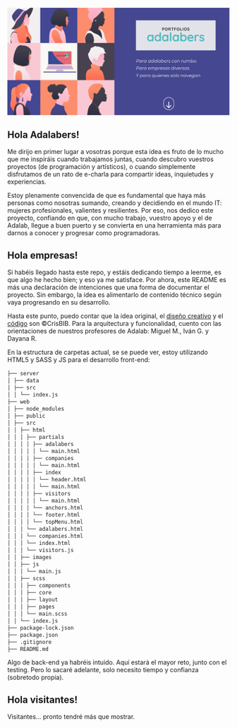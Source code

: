 <!-- ![image-in-local](./web/public/assets/images/portada.png) -->

<!-- ![image-in-dev](https://github.com/CrisBIB/portfolio-women-tech/blob/dev/web/src/images/portada.png) -->

![image-in master](https://github.com/CrisBIB/portfolio-women-tech/blob/master/web/src/images/portada.png)

## Hola Adalabers!

Me dirijo en primer lugar a vosotras porque esta idea es fruto de lo mucho que me inspiráis cuando trabajamos juntas, cuando descubro vuestros proyectos (de programación y artísticos), o cuando simplemente disfrutamos de un rato de e-charla para compartir ideas, inquietudes y experiencias.

Estoy plenamente convencida de que es fundamental que haya más personas como nosotras sumando, creando y decidiendo en el mundo IT: mujeres profesionales, valientes y resilientes. Por eso, nos dedico este proyecto, confiando en que, con mucho trabajo, vuestro apoyo y el de Adalab, llegue a buen puerto y se convierta en una herramienta más para darnos a conocer y progresar como programadoras.

## Hola empresas!

Si habéis llegado hasta este repo, y estáis dedicando tiempo a leerme, es que algo he hecho bien; y eso ya me satisface. Por ahora, este README es más una declaración de intenciones que una forma de documentar el proyecto. Sin embargo, la idea es alimentarlo de contenido técnico según vaya progresando en su desarrollo.

Hasta este punto, puedo contar que la idea original, el [diseño creativo](https://www.canva.com/design/DAEYKV2pubY/DDNXDQA-H0fgJRz2_3Cukg/watch?utm_content=DAEYKV2pubY&utm_campaign=designshare&utm_medium=link&utm_source=sharebutton) y el [código](https://github.com/CrisBIB/portfolio-women-tech/tree/dev/web/src) son ©CrisBIB. Para la arquitectura y funcionalidad, cuento con las orientaciones de nuestros profesores de Adalab: Miguel M., Iván G. y Dayana R.

En la estructura de carpetas actual, se se puede ver, estoy utilizando HTML5 y SASS y JS para el desarrollo front-end:

    ├── server
    │ ├── data
    │ ├── src
    │ │ └── index.js
    ├── web
    │ ├── node_modules
    │ ├── public
    │ ├── src
    │ │ ├── html
    │ │ │ ├── partials
    │ │ │ │ ├── adalabers
    │ │ │ │ │ └── main.html
    │ │ │ │ ├── companies
    │ │ │ │ │ └── main.html
    │ │ │ │ ├── index
    │ │ │ │ │ └── header.html
    │ │ │ │ │ └── main.html
    │ │ │ │ ├── visitors
    │ │ │ │ │ └── main.html
    │ │ │ │ └── anchors.html
    │ │ │ │ └── footer.html
    │ │ │ │ └── topMenu.html
    │ │ │ └── adalabers.html
    │ │ │ └── companies.html
    │ │ │ └── index.html
    │ │ │ └── visitors.js
    │ │ ├── images
    │ │ ├── js
    │ │ │ └── main.js
    │ │ ├── scss
    │ │ │ ├── components
    │ │ │ ├── core
    │ │ │ ├── layout
    │ │ │ ├── pages
    │ │ │ └── main.scss
    │ │ └── index.js
    ├── package-lock.json
    ├── package.json
    ├── .gitignore
    ├── README.md

Algo de back-end ya habréis intuido. Aquí estará el mayor reto, junto con el testing. Pero lo sacaré adelante, solo necesito tiempo y confianza (sobretodo propia).

## Hola visitantes!

Visitantes... pronto tendré más que mostrar.

<!--```
 Delicious Profile Card

 Si quieres instalar y ejecutar el proyecto completo, sigue los siguientes pasos:

1. Clona este repositorio
2. Entra en la carpeta raíz
3. Ejecuta en la terminal `npm install`
4. Para lanzar el proyecto: ejecuta en la terminal `npm start` o `npm run dev`
   Si quieres probar o modificar la parte del front-end con React:
5. Entra en la carpeta `/web/`
6. Ejecuta npm install
7. Para lanzar sólo la parte front-end del proyecto, ejecuta `npm start` dentro de la carpeta `/web/`

├── node_modules
├── public
├── src
├── view/pages
├── web
│   ├── node_modules
│   ├── public
│   ├── src
│   │   ├── components
│   │   │   ├── App.js
│   │   │   ├── CardPage.js
│   │   │   ├── Collapsable.js
│   │   │   ├── Design.js
│   │   │   ├── Fill.js
│   │   │   ├── Footer.js
│   │   │   ├── Form.js
│   │   │   ├── GetAvatar.js
│   │   │   ├── Header.js
│   │   │   ├── Input.js
│   │   │   ├── LandingPage.js
│   │   │   ├── Main.js
│   │   │   ├── Palettes.js
│   │   │   ├── PhotoCard.js
│   │   │   ├── Reset.js
│   │   │   ├── Share.js
│   │   │   ├── ShareCreated.js
│   │   │   └── ShareFail.js
│   │   ├── images
│   │   ├── services
│   │   │   ├── api.js
│   │   │   └── localStorage.js
│   │   ├── stylesheets
│   │   │   ├── core
│   │   │   │   ├── _functions.scss
│   │   │   │   ├── _mixins.scss
│   │   │   │   ├── _reset.scss
│   │   │   │   └── _variables.scss
│   │   │   ├── layout
│   │   │   │   ├── _collapsable.scss
│   │   │   │   ├── _designSection.scss
│   │   │   │   ├── _fillSection.scss
│   │   │   │   ├── _footer.scss
│   │   │   │   ├── _formSection.scss
│   │   │   │   ├── _getAvatar.scss
│   │   │   │   ├── _header.scss
│   │   │   │   ├── _mainHome.scss
│   │   │   │   ├── _mainprofile.scss
│   │   │   │   ├── _profile.scss
│   │   │   │   ├── _resetSection.scss
│   │   │   │   └── _shareSection.scss
│   │   │   ├── pages
│   │   │   │   └── index.scss
│   │   │   ├── App.scss
│   │   │   └── index.scss
│   │   └── index.js
│   ├── .gitignore
│   ├── desktop.ini
│   ├── package-lock.json
│   └── package.json
├── .gitignore
├── README.mde
├── desktop.ini
├── package-lock.json
└── package.json
```
 -->
